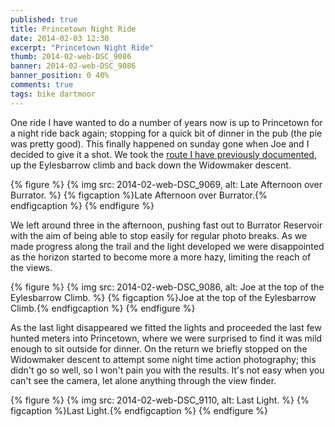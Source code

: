 ```yaml
---
published: true
title: Princetown Night Ride
date: 2014-02-03 12:30
excerpt: "Princetown Night Ride"
thumb: 2014-02-web-DSC_9086
banner: 2014-02-web-DSC_9086
banner_position: 0 40%
comments: true
tags: bike dartmoor
---
```


One ride I have wanted to do a number of years now is up to Princetown for a night ride back again; stopping for a quick bit of dinner in the pub (the pie was pretty good). This finally happened on sunday gone when Joe and I decided to give it a shot. We took the [route I have previously documented][prev-route], up the Eylesbarrow climb and back down the Widowmaker descent.

{% figure %}
  {% img src: 2014-02-web-DSC_9069, alt: Late Afternoon over Burrator. %}
  {% figcaption %}Late Afternoon over Burrator.{% endfigcaption %}
{% endfigure %}

We left around three in the afternoon, pushing fast out to Burrator Reservoir with the aim of being able to stop easily for regular photo breaks. As we made progress along the trail and the light developed we were disappointed as the horizon started to become more a more hazy, limiting the reach of the views.

{% figure %}
  {% img src: 2014-02-web-DSC_9086, alt: Joe at the top of the Eylesbarrow Climb. %}
  {% figcaption %}Joe at the top of the Eylesbarrow Climb.{% endfigcaption %}
{% endfigure %}

As the last light disappeared we fitted the lights and proceeded the last few hunted meters into Princetown, where we were surprised to find it was mild enough to sit outside for dinner. On the return we briefly stopped on the Widowmaker descent to attempt some night time action photography; this didn't go so well, so I won't pain you with the results. It's not easy when you can't see the camera, let alone anything through the view finder.

{% figure %}
  {% img src: 2014-02-web-DSC_9110, alt: Last Light. %}
  {% figcaption %}Last Light.{% endfigcaption %}
{% endfigure %}

[prev-route]: https://danielgroves.net/adventures-photography/2014/01/plymouth-to-princetown-and-back-again/ "Previous documented ride from Plymouth to Princetown and back"
